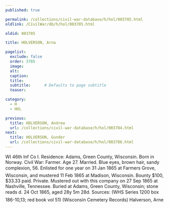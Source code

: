 ```yaml
---
published: true

permalink: /collections/civil-war-database/h/hol/003785.html
oldlink: /CivilWar/db/h/hol/003785.html

oldid: 003785

title: HOLVERSON, Arna

pagelist:
  exclude: false
  order: 3785
  image: 
  alt:
  caption:
  title:
  subtitle:      # Defaults to page subtitle
  teaser:

category: 
  - H 
  - HOL

previous:
  title: HOLVERSON, Andrew
  url: /collections/civil-war-database/h/hol/003784.html  
next:
  title: HOLVERSON, Gunder
  url: /collections/civil-war-database/h/hol/003786.html   
---
```

WI 46th Inf Co I. Residence: Adams, Green County, Wisconsin. Born in Norway. Civil War: Farmer. Age 27. Married. Blue eyes, brown hair, sandy complexion, 5&#146;6&#148;. Enlisted for one year on 31 Jan 1865 at Farmers Grove, Wisconsin, and mustered 11 Feb 1865 at Madison, Wisconsin. Bounty $100, $33.33 paid. Private. Mustered out with this company on 27 Sep 1865 at Nashville, Tennessee. Buried at Adams, Green County, Wisconsin; stone reads &#147;d. 24 Oct 1865, aged 28y 5m 28d&#148;. Sources: (WHS Series 1200 box 186-10,13; red book vol 51) (Wisconsin Cemetery Records&#148;) &#147;Halverson, Arne&#148;